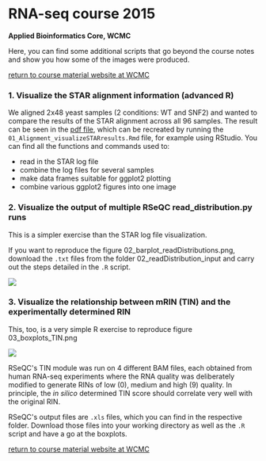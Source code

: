 # RNA-seq course 2015

__Applied Bioinformatics Core, WCMC__

Here, you can find some additional scripts that go beyond the course notes and show you how some of the images were produced.

[return to course material website at WCMC](http://chagall.med.cornell.edu/RNASEQcourse/)

### 1. Visualize the STAR alignment information (advanced R)

We aligned 2x48 yeast samples (2 conditions: WT and SNF2) and wanted to compare the results of the STAR alignment across all 96 samples.
The result can be seen in the [pdf file](https://github.com/friedue/course_RNA-seq2015/blob/master/01_Alignment_visualizeSTARresults.pdf), which can be recreated by running the `01_Alignment_visualizeSTARresults.Rmd` file, for example using RStudio.
You can find all the functions and commands used to:

* read in the STAR log file
* combine the log files for several samples
* make data frames suitable for ggplot2 plotting
* combine various ggplot2 figures into one image


### 2. Visualize the output of multiple RSeQC read_distribution.py runs

This is a simpler exercise than the STAR log file visualization.

If you want to reproduce the figure 02_barplot_readDistributions.png, download the `.txt` files from the folder 02_readDistribution_input and carry out the steps detailed in the `.R` script.

![](https://raw.githubusercontent.com/friedue/course_RNA-seq2015/master/02_barplot_readDistributions.png)

### 3. Visualize the relationship between mRIN (TIN) and the experimentally determined RIN

This, too, is a very simple R exercise to reproduce figure 03_boxplots_TIN.png

![](https://raw.githubusercontent.com/friedue/course_RNA-seq2015/master/03_boxplots_TIN.png)

RSeQC's TIN module was run on 4 different BAM files, each obtained from human RNA-seq experiments where the RNA quality was deliberately modified to generate RINs of low (0), medium and high (9) quality.
In principle, the _in silico_ determined TIN score should correlate very well with the original RIN.

RSeQC's output files are `.xls` files, which you can find in the respective folder.
Download those files into your working directory as well as the `.R` script and have a go at the boxplots.

[return to course material website at WCMC](http://chagall.med.cornell.edu/RNASEQcourse/)
